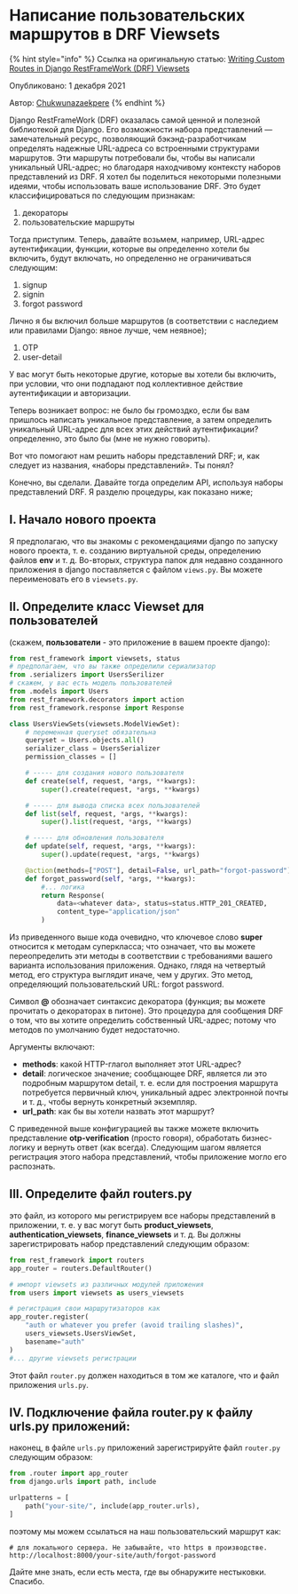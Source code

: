 # Написание пользовательских маршрутов в DRF Viewsets

{% hint style="info" %}
Ссылка на оригинальную статью: [Writing Custom Routes in Django RestFrameWork (DRF) Viewsets](https://dev.to/chukwunazaekpere/writing-custom-routes-in-django-restframework-drf-viewsets-3pj1)

Опубликовано: 1 декабря 2021

Автор: [Chukwunazaekpere](https://dev.to/chukwunazaekpere)
{% endhint %}

Django RestFrameWork (DRF) оказалась самой ценной и полезной библиотекой для Django. Его возможности набора представлений — замечательный ресурс, позволяющий бэкэнд-разработчикам определять надежные URL-адреса со встроенными структурами маршрутов. Эти маршруты потребовали бы, чтобы вы написали уникальный URL-адрес; но благодаря находчивому контексту наборов представлений из DRF. Я хотел бы поделиться некоторыми полезными идеями, чтобы использовать ваше использование DRF. Это будет классифицироваться по следующим признакам:

1. декораторы
2. пользовательские маршруты

Тогда приступим. Теперь, давайте возьмем, например, URL-адрес аутентификации, функции, которые вы определенно хотели бы включить, будут включать, но определенно не ограничиваться следующим:

1. signup
2. signin
3. forgot password

Лично я бы включил больше маршрутов (в соответствии с наследием или правилами Django: явное лучше, чем неявное);

1. OTP
2. user-detail

У вас могут быть некоторые другие, которые вы хотели бы включить, при условии, что они подпадают под коллективное действие аутентификации и авторизации.

Теперь возникает вопрос: не было бы громоздко, если бы вам пришлось написать уникальное представление, а затем определить уникальный URL-адрес для всех этих действий аутентификации? определенно, это было бы (мне не нужно говорить).

Вот что помогают нам решить наборы представлений DRF; и, как следует из названия, «наборы представлений». Ты понял?

Конечно, вы сделали. Давайте тогда определим API, используя наборы представлений DRF. Я разделю процедуры, как показано ниже;

## I. Начало нового проекта

Я предполагаю, что вы знакомы с рекомендациями django по запуску нового проекта, т. е. созданию виртуальной среды, определению файлов **env** и т. д. Во-вторых, структура папок для недавно созданного приложения в django поставляется с файлом `views.py`. Вы можете переименовать его в `viewsets.py`.

## II. Определите класс Viewset для пользователей

(скажем, **пользователи** - это приложение в вашем проекте django):

```python
from rest_framework import viewsets, status
# предполагаем, что вы также определили сериализатор
from .serializers import UsersSerilizer
# скажем, у вас есть модель пользователей
from .models import Users
from rest_framework.decorators import action
from rest_framework.response import Response

class UsersViewSets(viewsets.ModelViewSet):
    # переменная queryset обязательна
    queryset = Users.objects.all()
    serializer_class = UsersSerializer 
    permission_classes = []

    # ----- для создания нового пользователя
    def create(self, request, *args, **kwargs):
        super().create(request, *args, **kwargs)

    # ----- для вывода списка всех пользователей
    def list(self, request, *args, **kwargs):
        super().list(request, *args, **kwargs)

    # ----- для обновления пользователя
    def update(self, request, *args, **kwargs):
        super().update(request, *args, **kwargs)

    @action(methods=["POST"], detail=False, url_path="forgot-password")
    def forgot_password(self, *args, **kwargs):
        #... логика
        return Response(
            data=<whatever data>, status=status.HTTP_201_CREATED,
            content_type="application/json"
        )
```

Из приведенного выше кода очевидно, что ключевое слово **super** относится к методам суперкласса; что означает, что вы можете переопределить эти методы в соответствии с требованиями вашего варианта использования приложения. Однако, глядя на четвертый метод, его структура выглядит иначе, чем у других. Это метод, определяющий пользовательский URL: forgot password.

Символ **@** обозначает синтаксис декоратора (функция; вы можете прочитать о декораторах в питоне). Это процедура для сообщения DRF о том, что вы хотите определить собственный URL-адрес; потому что методов по умолчанию будет недостаточно.

Аргументы включают:

* **methods**: какой HTTP-глагол выполняет этот URL-адрес?
* **detail**: логическое значение; сообщающее DRF, является ли это подробным маршрутом detail, т. е. если для построения маршрута потребуется первичный ключ, уникальный адрес электронной почты и т. д., чтобы вернуть конкретный экземпляр.
* **url\_path**: как бы вы хотели назвать этот маршрут?

С приведенной выше конфигурацией вы также можете включить представление **otp-verification** (просто говоря), обработать бизнес-логику и вернуть ответ (как всегда). Следующим шагом является регистрация этого набора представлений, чтобы приложение могло его распознать.

## III. Определите файл routers.py

это файл, из которого мы регистрируем все наборы представлений в приложении, т. е. у вас могут быть **product\_viewsets**, **authentication\_viewsets**, **finance\_viewsets** и т. д. Вы должны зарегистрировать набор представлений следующим образом:

```python
from rest_framework import routers
app_router = routers.DefaultRouter()

# импорт viewsets из различных модулей приложения
from users import viewsets as users_viewsets

# регистрация свои маршрутизаторов как 
app_router.register(
    "auth or whatever you prefer (avoid trailing slashes)",
    users_viewsets.UsersViewSet,
    basename="auth"
)
#... другие viewsets регистрации
```

Этот файл `router.py` должен находиться в том же каталоге, что и файл приложения `urls.py`.

## IV. Подключение файла router.py к файлу urls.py приложений:

наконец, в файле `urls.py` приложений зарегистрируйте файл `router.py` следующим образом:

```python
from .router import app_router
from django.urls import path, include

urlpatterns = [
    path("your-site/", include(app_router.urls), 
]
```

поэтому мы можем ссылаться на наш пользовательский маршрут как:

```
# для локального сервера. Не забывайте, что https в производстве.
http://localhost:8000/your-site/auth/forgot-password
```

Дайте мне знать, если есть места, где вы обнаружите нестыковки. Спасибо.
